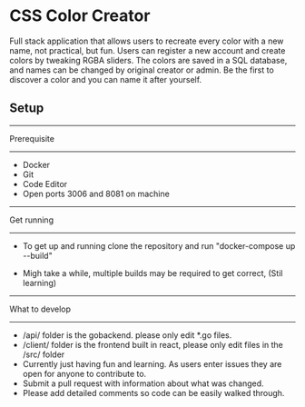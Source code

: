 # CSS Color Creator

Full stack application that allows users to recreate every color with a new name, not practical, but fun. Users can register a new account and create colors by tweaking RGBA sliders. The colors are saved in a SQL database, and names can be changed by original creator or admin. Be the first to discover a color and you can name it after yourself.

## Setup

---

Prerequisite

---

- Docker
- Git
- Code Editor
- Open ports 3006 and 8081 on machine

---

Get running

---

- To get up and running clone the repository and run "docker-compose up --build"

- Migh take a while, multiple builds may be required to get correct, (Stil learning)

---

What to develop

---

- /api/ folder is the gobackend. please only edit \*.go files.
- /client/ folder is the frontend built in react, please only edit files in the /src/ folder
- Currently just having fun and learning. As users enter issues they are open for anyone to contribute to.
- Submit a pull request with information about what was changed.
- Please add detailed comments so code can be easily walked through.
